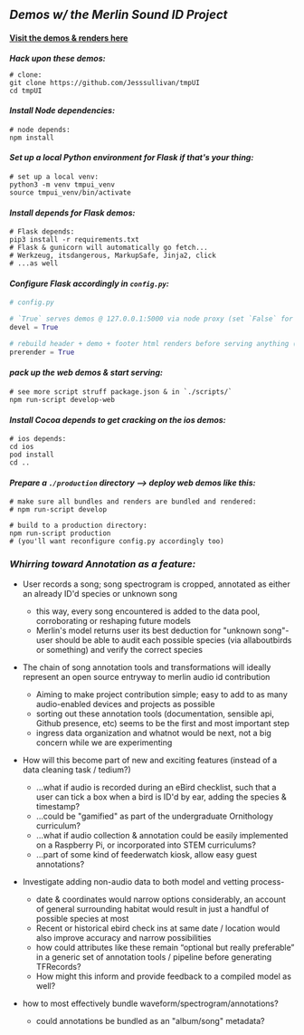 
## *Demos w/ the Merlin Sound ID Project*
#### [Visit the demos & renders here](https://tmpui.herokuapp.com/)

    
***Hack upon these demos:***
    
```console
# clone:
git clone https://github.com/Jesssullivan/tmpUI
cd tmpUI
```

#### *Install Node dependencies:*   
    
```
# node depends:
npm install  
```

#### *Set up a local Python environment for Flask if that's your thing:*
```
# set up a local venv:
python3 -m venv tmpui_venv
source tmpui_venv/bin/activate
```

#### *Install depends for Flask demos:* 
    
```
# Flask depends:
pip3 install -r requirements.txt
# Flask & gunicorn will automatically go fetch... 
# Werkzeug, itsdangerous, MarkupSafe, Jinja2, click 
# ...as well
```

#### *Configure Flask accordingly in `config.py`:*    
    
```Python
# config.py

# `True` serves demos @ 127.0.0.1:5000 via node proxy (set `False` for production @ 0.0.0.0:80)
devel = True

# rebuild header + demo + footer html renders before serving anything (set `False` for production):
prerender = True
```

#### *pack up the web demos & start serving:* 
    
```console
# see more script struff package.json & in `./scripts/`
npm run-script develop-web
```

   
#### *Install Cocoa depends to get cracking on the ios demos:*   
    
```
# ios depends:
cd ios
pod install  
cd ..
```

#### *Prepare a `./production` directory --> deploy web demos like this:*
```console
# make sure all bundles and renders are bundled and rendered:
# npm run-script develop

# build to a production directory:
npm run-script production
# (you'll want reconfigure config.py accordingly too)
```


### *Whirring toward Annotation as a feature:*

* User records a song; song spectrogram is cropped, annotated as either an already ID'd species or unknown song
   * this way, every song encountered is added to the data pool, corroborating or reshaping future models
   * Merlin's model returns user its best deduction for "unknown song"- user should be able to audit each possible species (via allaboutbirds or something) and verify the correct species

* The chain of song annotation tools and transformations will ideally represent an open source entryway to merlin audio id contribution
   * Aiming to make project contribution simple; easy to add to as many audio-enabled devices and projects as possible
   * sorting out these annotation tools (documentation, sensible api, Github presence, etc) seems to be the first and most important step
   * ingress data organization and whatnot would be next, not a big concern while we are experimenting

* How will this become part of new and exciting features (instead of a data cleaning task / tedium?)
   * ...what if audio is recorded during an eBird checklist, such that a user can tick a box when a bird is ID'd by ear, adding the species & timestamp?
   * ...could be "gamified" as part of the undergraduate Ornithology curriculum?
   * ...what if audio collection & annotation could be easily implemented on a Raspberry Pi, or incorporated into STEM curriculums?
   * ...part of some kind of feederwatch kiosk, allow easy guest annotations?

* Investigate adding non-audio data to both model and vetting process-
   * date & coordinates would narrow options considerably, an account of general surrounding habitat would result in just a handful of possible species at most
   * Recent or historical ebird check ins at same date / location would also improve accuracy and narrow possibilities
   * how could attributes like these remain “optional but really preferable” in a generic set of annotation tools / pipeline before generating TFRecords?
   * How might this inform and provide feedback to a compiled model as well?

* how to most effectively bundle waveform/spectrogram/annotations?
  * could annotations be bundled as an "album/song" metadata?

